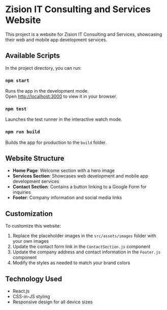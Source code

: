 # Zision IT Consulting and Services Website

This project is a website for Zision IT Consulting and Services, showcasing their web and mobile app development services.

## Available Scripts

In the project directory, you can run:

### `npm start`

Runs the app in the development mode.\
Open [http://localhost:3000](http://localhost:3000) to view it in your browser.

### `npm test`

Launches the test runner in the interactive watch mode.

### `npm run build`

Builds the app for production to the `build` folder.

## Website Structure

- **Home Page**: Welcome section with a hero image
- **Services Section**: Showcases web development and mobile app development services
- **Contact Section**: Contains a button linking to a Google Form for inquiries
- **Footer**: Company information and social media links

## Customization

To customize this website:

1. Replace the placeholder images in the `src/assets/images` folder with your own images
2. Update the contact form link in the `ContactSection.js` component
3. Update the company address and contact information in the `Footer.js` component
4. Modify the styles as needed to match your brand colors

## Technology Used

- React.js
- CSS-in-JS styling
- Responsive design for all device sizes